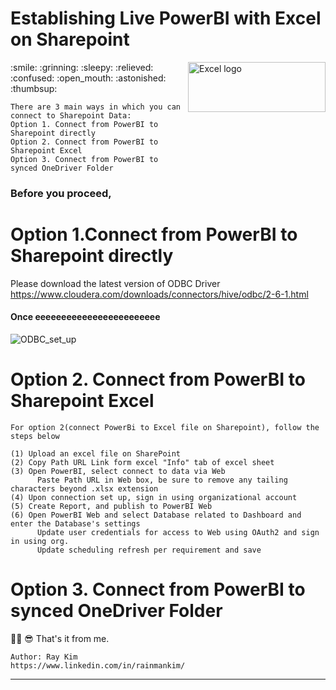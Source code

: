 # Establishing Live PowerBI with Excel on Sharepoint 
<img align="right" src="https://user-images.githubusercontent.com/62319355/110085335-efcdb100-7dcb-11eb-9e9b-77f2849154a8.png" width="220" height="80" alt="Excel logo">
:smile: :grinning: :sleepy: :relieved: :confused: :open_mouth: :astonished: :thumbsup:





```
There are 3 main ways in which you can connect to Sharepoint Data:
Option 1. Connect from PowerBI to Sharepoint directly
Option 2. Connect from PowerBI to Sharepoint Excel
Option 3. Connect from PowerBI to synced OneDriver Folder
```

### Before you proceed, 


# Option 1.Connect from PowerBI to Sharepoint directly


Please download the latest version of ODBC Driver <br/>
https://www.cloudera.com/downloads/connectors/hive/odbc/2-6-1.html

#### Once eeeeeeeeeeeeeeeeeeeeeeee
<img align="center" src="https://user-images.githubusercontent.com/62319355/121278485-3f5cd500-c905-11eb-8c89-77172cc2ad13.png" alt="ODBC_set_up">





# Option 2. Connect from PowerBI to Sharepoint Excel

```
For option 2(connect PowerBi to Excel file on Sharepoint), follow the steps below

(1) Upload an excel file on SharePoint
(2) Copy Path URL Link form excel "Info" tab of excel sheet
(3)	Open PowerBI, select connect to data via Web
	  Paste Path URL in Web box, be sure to remove any tailing characters beyond .xlsx extension
(4) Upon connection set up, sign in using organizational account
(5) Create Report, and publish to PowerBI Web
(6) Open PowerBI Web and select Database related to Dashboard and enter the Database's settings
	  Update user credentials for access to Web using OAuth2 and sign in using org.
	  Update scheduling refresh per requirement and save

```

# Option 3. Connect from PowerBI to synced OneDriver Folder







🎈🦾 😎 That's it from me. 
```
Author: Ray Kim
https://www.linkedin.com/in/rainmankim/
```
--------------------------------------------------------------------------------------------------------------------------------------------------
